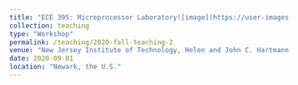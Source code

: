 ```yaml
---
title: "ECE 395: Microprocessor Laboratory![image](https://user-images.githubusercontent.com/29441174/142755707-7f7bcb99-3b58-459f-87e6-1f0e6f05f071.png)"
collection: teaching
type: "Workshop"
permalink: /teaching/2020-fall-teaching-2
venue: "New Jersey Institute of Technology, Helen and John C. Hartmann Department of Electrical and Computer Engineering"
date: 2020-09-01
location: "Newark, the U.S."
---
```

